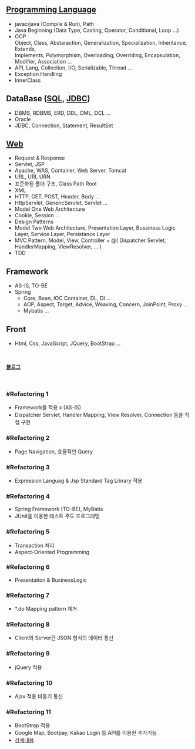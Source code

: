 ## [Programming Language](https://fantasy-roll-b6a.notion.site/JAVA-8c89987f78724acf89bb224056ea2f4c)
- javac/java (Compile & Run), Path
- Java Beginning (Data Type, Casting, Operator, Conditional, Loop ...)
- OOP <br/>
Object, Class, Abstaraction, Generalization, Specialization, Inheritance, Extends, <br/>
Implements, Polymorphism, Overloading, Overriding, Encapsulation, Modifier, Association ... 
- API, Lang, Collection, I/O, Serializable, Thread ...
- Exception Handling
- InnerClass
## DataBase ([SQL](https://fantasy-roll-b6a.notion.site/SQL-05fe244ce6eb404fa2924ddb3f5df712), [JDBC](https://fantasy-roll-b6a.notion.site/JDBC-f192be672f5d46489f18d66ee959ca35))
- DBMS, RDBMS, ERD, DDL, DML, DCL ...
- Oracle
- JDBC, Connection, Statement, ResultSet
## [Web](https://fantasy-roll-b6a.notion.site/Servlet-JSP-a7415b583cfa49cba9facca1b1215fbd)
- Request & Response
- Servlet, JSP
- Apache, WAS, Container, Web Server, Tomcat
- URL, URI, URN
- 표준화된 폴더 구조, Class Path Root
- XML
- HTTP, GET, POST, Header, Body ...
- HttpServlet, GenericServlet, Servlet ...
- Model One Web Architecture
- Cookie, Session ...
- Design Patterns
- Model Two Web Architecture, Presentation Layer, Bussiness Logic Layer, Service Layer, Persistance Layer
- MVC Pattern, Model, View, Controller + @( Dispatcher Servlet, HandlerMapping, ViewResolver, ... )
- TDD
## Framework
- AS-IS, TO-BE
- Spring
  - Core, Bean, IOC Container, DL, DI ...
  - AOP, Aspect, Target, Advice, Weaving, Concern, JoinPoint, Proxy ...
  - Mybatis ...
## Front
- Html, Css, JavaScript, JQuery, BootStrap ...

<br/>

[**블로그**](https://dev-junhee.tistory.com/category/Back%20-%20End)

<br/>

### #Refactoring 1
- Framework를 적용 x (AS-IS)
- Dispatcher Servlet, Handler Mapping, View Resolver, Connection 등을 직접 구현

### #Refactoring 2
- Page Navigation, 효율적인 Query

### #Refactoring 3
- Expression Languag & Jsp Standard Tag Library 적용

### #Refactoring 4
- Spring Framework (TO-BE), MyBatis
- JUnit을 이용한 테스트 주도 프로그래밍

### #Refactoring 5
- Transaction 처리
- Aspect-Oriented Programming

### #Refactoring 6
- Presentation & BusinessLogic

### #Refactoring 7
- *.do Mapping pattern 제거

### #Refactoring 8
- Client와 Server간 JSON 형식의 데이터 통신

### #Refactoring 9
- jQuery 적용

### #Refactoring 10
- Ajax 적용 비동기 통신

### #Refactoring 11
- BootStrap 적용
- Google Map, Bootpay, Kakao Login 등 API를 이용한 추가기능
- [상세내용](https://github.com/VenusIM/Bitcamp_Mini)
